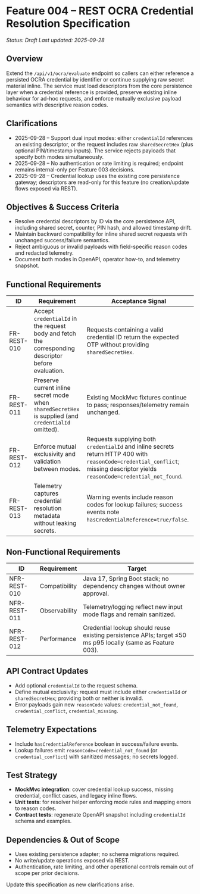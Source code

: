 # Feature 004 – REST OCRA Credential Resolution Specification

_Status: Draft_
_Last updated: 2025-09-28_

## Overview
Extend the `/api/v1/ocra/evaluate` endpoint so callers can either reference a persisted OCRA credential by identifier or continue supplying raw secret material inline. The service must load descriptors from the core persistence layer when a credential reference is provided, preserve existing inline behaviour for ad-hoc requests, and enforce mutually exclusive payload semantics with descriptive reason codes.

## Clarifications
- 2025-09-28 – Support dual input modes: either `credentialId` references an existing descriptor, or the request includes raw `sharedSecretHex` (plus optional PIN/timestamp inputs). The service rejects payloads that specify both modes simultaneously.
- 2025-09-28 – No authentication or rate limiting is required; endpoint remains internal-only per Feature 003 decisions.
- 2025-09-28 – Credential lookup uses the existing core persistence gateway; descriptors are read-only for this feature (no creation/update flows exposed via REST).

## Objectives & Success Criteria
- Resolve credential descriptors by ID via the core persistence API, including shared secret, counter, PIN hash, and allowed timestamp drift.
- Maintain backward compatibility for inline shared secret requests with unchanged success/failure semantics.
- Reject ambiguous or invalid payloads with field-specific reason codes and redacted telemetry.
- Document both modes in OpenAPI, operator how-to, and telemetry snapshot.

## Functional Requirements
| ID | Requirement | Acceptance Signal |
|----|-------------|-------------------|
| FR-REST-010 | Accept `credentialId` in the request body and fetch the corresponding descriptor before evaluation. | Requests containing a valid credential ID return the expected OTP without providing `sharedSecretHex`. |
| FR-REST-011 | Preserve current inline secret mode when `sharedSecretHex` is supplied (and `credentialId` omitted). | Existing MockMvc fixtures continue to pass; responses/telemetry remain unchanged. |
| FR-REST-012 | Enforce mutual exclusivity and validation between modes. | Requests supplying both `credentialId` and inline secrets return HTTP 400 with `reasonCode=credential_conflict`; missing descriptor yields `reasonCode=credential_not_found`. |
| FR-REST-013 | Telemetry captures credential resolution metadata without leaking secrets. | Warning events include reason codes for lookup failures; success events note `hasCredentialReference=true/false`. |

## Non-Functional Requirements
| ID | Requirement | Target |
|----|-------------|--------|
| NFR-REST-010 | Compatibility | Java 17, Spring Boot stack; no dependency changes without owner approval. |
| NFR-REST-011 | Observability | Telemetry/logging reflect new input mode flags and remain sanitized. |
| NFR-REST-012 | Performance | Credential lookup should reuse existing persistence APIs; target ≤50 ms p95 locally (same as Feature 003). |

## API Contract Updates
- Add optional `credentialId` to the request schema.
- Define mutual exclusivity: request must include either `credentialId` _or_ `sharedSecretHex`; providing both or neither is invalid.
- Error payloads gain new `reasonCode` values: `credential_not_found`, `credential_conflict`, `credential_missing`.

## Telemetry Expectations
- Include `hasCredentialReference` boolean in success/failure events.
- Lookup failures emit `reasonCode=credential_not_found` (or `credential_conflict`) with sanitized messages; no secrets logged.

## Test Strategy
- **MockMvc integration**: cover credential lookup success, missing credential, conflict cases, and legacy inline flows.
- **Unit tests**: for resolver helper enforcing mode rules and mapping errors to reason codes.
- **Contract tests**: regenerate OpenAPI snapshot including `credentialId` schema and examples.

## Dependencies & Out of Scope
- Uses existing persistence adapter; no schema migrations required.
- No write/update operations exposed via REST.
- Authentication, rate limiting, and other operational controls remain out of scope per prior decisions.

Update this specification as new clarifications arise.

